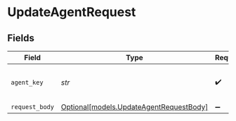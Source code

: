 # UpdateAgentRequest


## Fields

| Field                                                                          | Type                                                                           | Required                                                                       | Description                                                                    |
| ------------------------------------------------------------------------------ | ------------------------------------------------------------------------------ | ------------------------------------------------------------------------------ | ------------------------------------------------------------------------------ |
| `agent_key`                                                                    | *str*                                                                          | :heavy_check_mark:                                                             | The unique key of the agent to update                                          |
| `request_body`                                                                 | [Optional[models.UpdateAgentRequestBody]](../models/updateagentrequestbody.md) | :heavy_minus_sign:                                                             | N/A                                                                            |